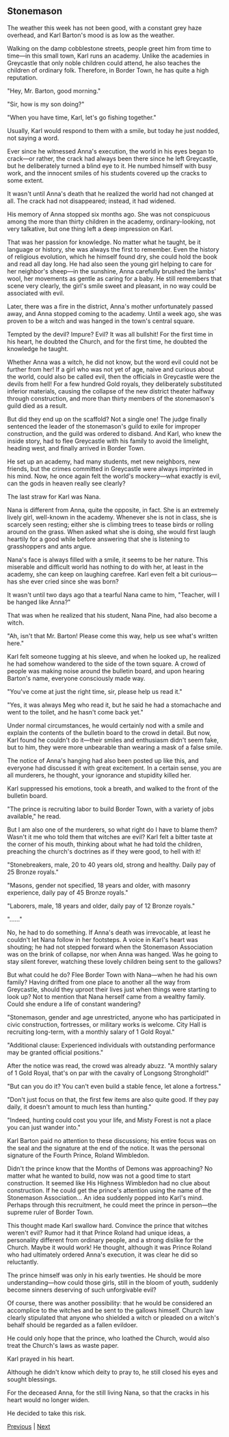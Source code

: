 ## Stonemason
The weather this week has not been good, with a constant grey haze overhead, and Karl Barton's mood is as low as the weather.

Walking on the damp cobblestone streets, people greet him from time to time—in this small town, Karl runs an academy. Unlike the academies in Greycastle that only noble children could attend, he also teaches the children of ordinary folk. Therefore, in Border Town, he has quite a high reputation.

"Hey, Mr. Barton, good morning."

"Sir, how is my son doing?"

"When you have time, Karl, let's go fishing together."

Usually, Karl would respond to them with a smile, but today he just nodded, not saying a word.

Ever since he witnessed Anna's execution, the world in his eyes began to crack—or rather, the crack had always been there since he left Greycastle, but he deliberately turned a blind eye to it. He numbed himself with busy work, and the innocent smiles of his students covered up the cracks to some extent.

It wasn't until Anna's death that he realized the world had not changed at all. The crack had not disappeared; instead, it had widened.

His memory of Anna stopped six months ago. She was not conspicuous among the more than thirty children in the academy, ordinary-looking, not very talkative, but one thing left a deep impression on Karl.

That was her passion for knowledge. No matter what he taught, be it language or history, she was always the first to remember. Even the history of religious evolution, which he himself found dry, she could hold the book and read all day long. He had also seen the young girl helping to care for her neighbor's sheep—in the sunshine, Anna carefully brushed the lambs' wool, her movements as gentle as caring for a baby. He still remembers that scene very clearly, the girl's smile sweet and pleasant, in no way could be associated with evil.

Later, there was a fire in the district, Anna's mother unfortunately passed away, and Anna stopped coming to the academy. Until a week ago, she was proven to be a witch and was hanged in the town's central square.

Tempted by the devil? Impure? Evil? It was all bullshit! For the first time in his heart, he doubted the Church, and for the first time, he doubted the knowledge he taught.

Whether Anna was a witch, he did not know, but the word evil could not be further from her! If a girl who was not yet of age, naive and curious about the world, could also be called evil, then the officials in Greycastle were the devils from hell! For a few hundred Gold royals, they deliberately substituted inferior materials, causing the collapse of the new district theater halfway through construction, and more than thirty members of the stonemason's guild died as a result.

But did they end up on the scaffold? Not a single one! The judge finally sentenced the leader of the stonemason's guild to exile for improper construction, and the guild was ordered to disband. And Karl, who knew the inside story, had to flee Greycastle with his family to avoid the limelight, heading west, and finally arrived in Border Town.

He set up an academy, had many students, met new neighbors, new friends, but the crimes committed in Greycastle were always imprinted in his mind. Now, he once again felt the world's mockery—what exactly is evil, can the gods in heaven really see clearly?

The last straw for Karl was Nana.



Nana is different from Anna, quite the opposite, in fact. She is an extremely lively girl, well-known in the academy. Whenever she is not in class, she is scarcely seen resting; either she is climbing trees to tease birds or rolling around on the grass. When asked what she is doing, she would first laugh heartily for a good while before answering that she is listening to grasshoppers and ants argue.



Nana's face is always filled with a smile, it seems to be her nature. This miserable and difficult world has nothing to do with her, at least in the academy, she can keep on laughing carefree. Karl even felt a bit curious—has she ever cried since she was born?



It wasn't until two days ago that a tearful Nana came to him, "Teacher, will I be hanged like Anna?"



That was when he realized that his student, Nana Pine, had also become a witch.



"Ah, isn't that Mr. Barton! Please come this way, help us see what's written here."



Karl felt someone tugging at his sleeve, and when he looked up, he realized he had somehow wandered to the side of the town square. A crowd of people was making noise around the bulletin board, and upon hearing Barton's name, everyone consciously made way.



"You've come at just the right time, sir, please help us read it."



"Yes, it was always Meg who read it, but he said he had a stomachache and went to the toilet, and he hasn't come back yet."



Under normal circumstances, he would certainly nod with a smile and explain the contents of the bulletin board to the crowd in detail. But now, Karl found he couldn't do it—their smiles and enthusiasm didn't seem fake, but to him, they were more unbearable than wearing a mask of a false smile.



The notice of Anna's hanging had also been posted up like this, and everyone had discussed it with great excitement. In a certain sense, you are all murderers, he thought, your ignorance and stupidity killed her.



Karl suppressed his emotions, took a breath, and walked to the front of the bulletin board.



"The prince is recruiting labor to build Border Town, with a variety of jobs available," he read.



But I am also one of the murderers, so what right do I have to blame them? Wasn't it me who told them that witches are evil? Karl felt a bitter taste at the corner of his mouth, thinking about what he had told the children, preaching the church's doctrines as if they were good, to hell with it!



"Stonebreakers, male, 20 to 40 years old, strong and healthy. Daily pay of 25 Bronze royals."



"Masons, gender not specified, 18 years and older, with masonry experience, daily pay of 45 Bronze royals."



"Laborers, male, 18 years and older, daily pay of 12 Bronze royals."



"......"

No, he had to do something. If Anna's death was irrevocable, at least he couldn't let Nana follow in her footsteps. A voice in Karl's heart was shouting; he had not stepped forward when the Stonemason Association was on the brink of collapse, nor when Anna was hanged. Was he going to stay silent forever, watching these lovely children being sent to the gallows?



But what could he do? Flee Border Town with Nana—when he had his own family? Having drifted from one place to another all the way from Greycastle, should they uproot their lives just when things were starting to look up? Not to mention that Nana herself came from a wealthy family. Could she endure a life of constant wandering?



"Stonemason, gender and age unrestricted, anyone who has participated in civic construction, fortresses, or military works is welcome. City Hall is recruiting long-term, with a monthly salary of 1 Gold Royal."



"Additional clause: Experienced individuals with outstanding performance may be granted official positions."



After the notice was read, the crowd was already abuzz. "A monthly salary of 1 Gold Royal, that's on par with the cavalry of Longsong Stronghold!"



"But can you do it? You can't even build a stable fence, let alone a fortress."



"Don't just focus on that, the first few items are also quite good. If they pay daily, it doesn't amount to much less than hunting."



"Indeed, hunting could cost you your life, and Misty Forest is not a place you can just wander into."



Karl Barton paid no attention to these discussions; his entire focus was on the seal and the signature at the end of the notice. It was the personal signature of the Fourth Prince, Roland Wimbledon.



Didn't the prince know that the Months of Demons was approaching? No matter what he wanted to build, now was not a good time to start construction. It seemed like His Highness Wimbledon had no clue about construction. If he could get the prince's attention using the name of the Stonemason Association... An idea suddenly popped into Karl's mind. Perhaps through this recruitment, he could meet the prince in person—the supreme ruler of Border Town.



This thought made Karl swallow hard. Convince the prince that witches weren't evil? Rumor had it that Prince Roland had unique ideas, a personality different from ordinary people, and a strong dislike for the Church. Maybe it would work! He thought, although it was Prince Roland who had ultimately ordered Anna's execution, it was clear he did so reluctantly.



The prince himself was only in his early twenties. He should be more understanding—how could those girls, still in the bloom of youth, suddenly become sinners deserving of such unforgivable evil?



Of course, there was another possibility: that he would be considered an accomplice to the witches and be sent to the gallows himself. Church law clearly stipulated that anyone who shielded a witch or pleaded on a witch's behalf should be regarded as a fallen evildoer.



He could only hope that the prince, who loathed the Church, would also treat the Church's laws as waste paper.



Karl prayed in his heart.



Although he didn't know which deity to pray to, he still closed his eyes and sought blessings. 

For the deceased Anna, for the still living Nana, so that the cracks in his heart would no longer widen. 

He decided to take this risk.





[Previous](CH0009.md) | [Next](CH0011.md)
